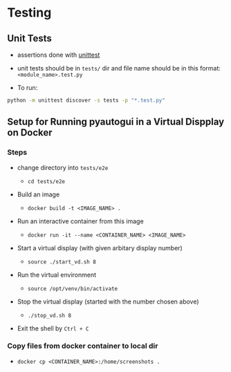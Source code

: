 # Testing

## Unit Tests
- assertions done with [unittest](https://docs.python.org/3/library/unittest.html)

- unit tests should be in `tests/` dir and file name should be in this format: `<module_name>.test.py`

- To run:
```bash
python -m unittest discover -s tests -p "*.test.py"
```

## Setup for Running pyautogui in a Virtual Dispplay on Docker

### Steps

- change directory into `tests/e2e`

    - `cd tests/e2e`

- Build an image

  - `docker build -t <IMAGE_NAME> .`

- Run an interactive container from this image

  - `docker run -it --name <CONTAINER_NAME> <IMAGE_NAME>`

- Start a virtual display (with given arbitary display number)

  - `source ./start_vd.sh 8`

- Run the virtual environment

  - `source /opt/venv/bin/activate`

- Stop the virtual display (started with the number chosen above)

  - `./stop_vd.sh 8`

- Exit the shell by `Ctrl + C`


### Copy files from docker container to local dir

- `docker cp <CONTAINER_NAME>:/home/screenshots .`